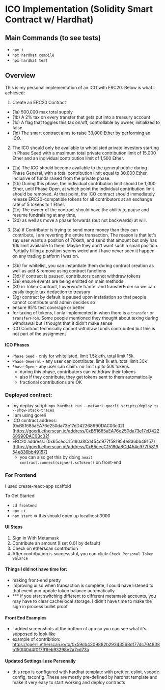 # ICO Implementation (Solidity Smart Contract w/ Hardhat)

## Main Commands (to see tests)

- `npm i`
- `npx hardhat compile`
- `npx hardhat test`

## Overview

This is my personal implementation of an ICO with ERC20. Below is what I achieved:

1. Create an ERC20 Contract

- (1a) 500,000 max total supply
- (1b) A 2% tax on every transfer that gets put into a treasury account
- (1c) A flag that toggles this tax on/off, controllable by owner, initialized to false
- (1d) The smart contract aims to raise 30,000 Ether by performing an ICO.

2. The ICO should only be available to whitelisted private investors starting in Phase Seed with a maximum total private contribution limit of 15,000 Ether and an individual contribution limit of 1,500 Ether.

- (2a) The ICO should become available to the general public during Phase General, with a total contribution limit equal to 30,000 Ether, inclusive of funds raised from the private phase.
- (2b) During this phase, the individual contribution limit should be 1,000 Ether, until Phase Open, at which point the individual contribution limit should be removed. At that point, the ICO contract should immediately release ERC20-compatible tokens for all contributors at an exchange rate of 5 tokens to 1 Ether.
- (2c) The owner of the contract should have the ability to pause and resume fundraising at any time,
- (2d) as well as move a phase forwards (but not backwards) at will.

3. (3a) if Contributor is trying to send more money than they can contribute, I am reverting the entire transaction. The reason is that let's say user wants a position of 70keth, and send that amount but only has 10k limit available to them. Maybe they don't want such a small position. Partially filling a position seems weird and I have never seen it happen on any trading platform I was on.

- (3b) for whitelist, you can instantiate them during contract creation as well as add & remove using contract functions
- (3d) if contract is paused, contributors cannot withdraw tokens
- (3e) ensure events are being emitted on main methods
- (3f) in Token Contract, I overwrote tranfer and transferFrom so we can easily toggle tax deduction to treasury
- (3g) contract by default is paused upon instatiation so that people cannot contribute until admin decides so
- ensure 95% test coverage or better
- for taxing of tokens, I only implemented in when there is a `transfer` or `transferFrom`. Some people mentioned they thought about taxing during withdrawal but I thought that it didn't make sense
- ICO Contract technically cannot withdraw funds contributed but this is not part of the assignment

#### ICO Phases

- `Phase Seed` - only for whitelisted. limit 1.5k eth. total limit 15k.
- `Phase General` - any user can contribute. limit 1k eth. total limit 30k
- `Phase Open` - any user can claim. no limit up to 50k tokens.
  - during this phase, contributors can withdraw their tokens
  - also if they contribute, they get tokens sent to them automatically
  - fractional contributions are OK

### Deployed contract:

- my deploy script: `npx hardhat run --network goerli scripts/deploy.ts --show-stack-traces`
- I am using goreli
- ICO contract address: (0xB51685aEA76e250da73e17eD42268990DAC03c32)[https://goerli.etherscan.io/address/0xB51685aEA76e250da73e17eD42268990DAC03c32]
- ERC20 address: (0x65cecC15180a8Cd454c977f581954e836bb49157)[https://goerli.etherscan.io/address/0x65cecC15180a8Cd454c977f581954e836bb49157]
  - you can also get this by doing `await contract.connect(signer).scToken()` on front-end

### For Frontend

I used create-react-app scaffold

To Get Started

- `cd frontend`
- `npm ci`
- `npm start` => this should open up localhost:3000

#### UI Steps

1. Sign in With Metamask
2. Contribute an amount (I set 0.01 by default)
3. Check on etherscan contrbution
4. After contribution is successsful, you can click: `Check Personal Token Balance`

#### Things I did not have time for:

- making front-end pretty
- improving ui so when transaction is complete, I could have listened to that event and update token balance automatically
- \*\*\* if you start switching different to different metamask accounts, you may have to clear cache/local storage. I didn't have time to make the sign in process bullet proof

#### Front End Examples

- I added screenshots at the bottom of app so you can see what it's supposed to look like
- example of contribition: https://goerli.etherscan.io/tx/0x59db4309882b29343568df77dc704838b150f40d4f0f791feb93298e2a7cd73a

#### Updated Settings I use Personally

- this repo is configured with hardhat template with prettier, eslint, vscode config, tsconfig. These are mostly pre-defined by hardhat template and make it very easy to start working and deploy contracts
